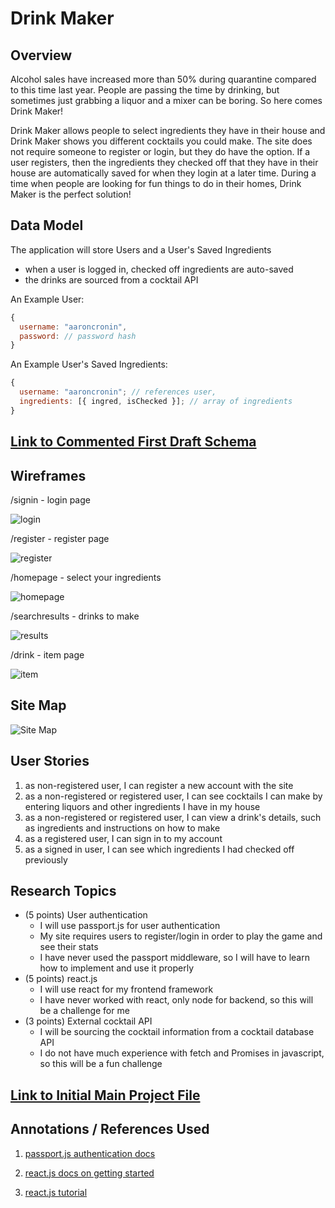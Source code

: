 # Drink Maker

## Overview

Alcohol sales have increased more than 50% during quarantine compared to this time last year. People are passing the time by drinking, but sometimes just grabbing a liquor and a mixer can be boring. So here comes Drink Maker!

Drink Maker allows people to select ingredients they have in their house and Drink Maker shows you different cocktails you could make. The site does not require someone to register or login, but they do have the option. If a user registers, then the ingredients they checked off that they have in their house are automatically saved for when they login at a later time. During a time when people are looking for fun things to do in their homes, Drink Maker is the perfect solution!

## Data Model

The application will store Users and a User's Saved Ingredients

- when a user is logged in, checked off ingredients are auto-saved
- the drinks are sourced from a cocktail API

An Example User:

```javascript
{
  username: "aaroncronin",
  password: // password hash
}
```

An Example User's Saved Ingredients:

```javascript
{
  username: "aaroncronin"; // references user,
  ingredients: [{ ingred, isChecked }]; // array of ingredients
}
```

## [Link to Commented First Draft Schema](db.js)

## Wireframes

/signin - login page

![login](src/charts/wireframes/signin.png)

/register - register page

![register](src/charts/wireframes/register.png)

/homepage - select your ingredients

![homepage](src/charts/wireframes/homepage.png)

/searchresults - drinks to make

![results](src/charts/wireframes/searchresults.png)

/drink - item page

![item](src/charts/wireframes/drink.png)

## Site Map

![Site Map](src/charts/sitemap.png)

## User Stories

1. as non-registered user, I can register a new account with the site
2. as a non-registered or registered user, I can see cocktails I can make by entering liquors and other ingredients I have in my house
3. as a non-registered or registered user, I can view a drink's details, such as ingredients and instructions on how to make
4. as a registered user, I can sign in to my account
5. as a signed in user, I can see which ingredients I had checked off previously

## Research Topics

- (5 points) User authentication
  - I will use passport.js for user authentication
  - My site requires users to register/login in order to play the game and see their stats
  - I have never used the passport middleware, so I will have to learn how to implement and use it properly
- (5 points) react.js
  - I will use react for my frontend framework
  - I have never worked with react, only node for backend, so this will be a challenge for me
- (3 points) External cocktail API
  - I will be sourcing the cocktail information from a cocktail database API
  - I do not have much experience with fetch and Promises in javascript, so this will be a fun challenge

## [Link to Initial Main Project File](app.js)

## Annotations / References Used

1. [passport.js authentication docs](http://passportjs.org/docs)

2. [react.js docs on getting started](https://reactjs.org/docs/getting-started.html)

3. [react.js tutorial](https://www.youtube.com/watch?v=sBws8MSXN7A)
